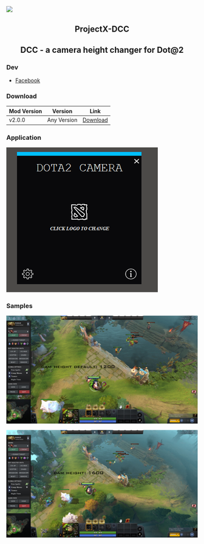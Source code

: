![](https://komarev.com/ghpvc/?username=unrealisticfaces)

<h2 align=center><b>ProjectX-DCC</b></h2>

<h2 align=center><b>DCC - a camera height changer for Dot@2</b></h2>

### Dev
- [ Facebook ](https://wwww.facebook.com/kthdavidx)

### Download
| Mod Version| Version | Link |
|----------|-------------|-----------------|
| v2.0.0 | Any Version | [Download](https://www.mediafire.com/file/7s71wxbqqr6zhyl/ProjectX+-+Dota2.rar/file) 


### Application

![Image Link](https://github.com/unrealisticfaces/ProjectX-DCC/blob/main/images/qweqwe.PNG)

### Samples

![Image Link](https://github.com/unrealisticfaces/ProjectX-DCC/blob/main/images/5.png)


![Image Link](https://github.com/unrealisticfaces/ProjectX-DCC/blob/main/images/6.png)

